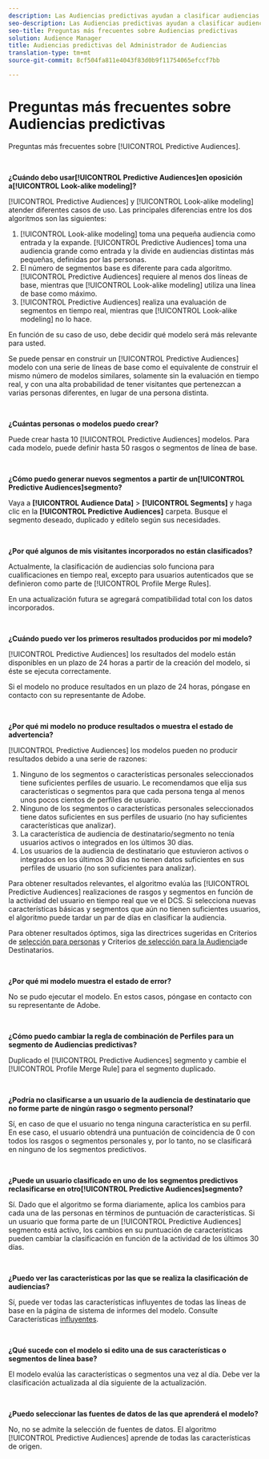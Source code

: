 ```yaml
---
description: Las Audiencias predictivas ayudan a clasificar audiencias desconocidas en personalidades distintas en tiempo real, mediante el uso de la ciencia de datos.
seo-description: Las Audiencias predictivas ayudan a clasificar audiencias desconocidas en personalidades distintas en tiempo real, mediante el uso de la ciencia de datos.
seo-title: Preguntas más frecuentes sobre Audiencias predictivas
solution: Audience Manager
title: Audiencias predictivas del Administrador de Audiencias
translation-type: tm+mt
source-git-commit: 8cf504fa811e4043f83d0b9f11754065efccf7bb

---
```



# Preguntas más frecuentes sobre Audiencias predictivas

Preguntas más frecuentes sobre [!UICONTROL Predictive Audiences].

 

**¿Cuándo debo usar[!UICONTROL Predictive Audiences]en oposición a[!UICONTROL Look-alike modeling]?**

[!UICONTROL Predictive Audiences] y [!UICONTROL Look-alike modeling] atender diferentes casos de uso. Las principales diferencias entre los dos algoritmos son las siguientes:

1. [!UICONTROL Look-alike modeling] toma una pequeña audiencia como entrada y la expande. [!UICONTROL Predictive Audiences] toma una audiencia grande como entrada y la divide en audiencias distintas más pequeñas, definidas por las personas.
1. El número de segmentos base es diferente para cada algoritmo. [!UICONTROL Predictive Audiences] requiere al menos dos líneas de base, mientras que [!UICONTROL Look-alike modeling] utiliza una línea de base como máximo.
1. [!UICONTROL Predictive Audiences] realiza una evaluación de segmentos en tiempo real, mientras que [!UICONTROL Look-alike modeling] no lo hace.

En función de su caso de uso, debe decidir qué modelo será más relevante para usted.

Se puede pensar en construir un [!UICONTROL Predictive Audiences] modelo con una serie de líneas de base como el equivalente de construir el mismo número de modelos similares, solamente sin la evaluación en tiempo real, y con una alta probabilidad de tener visitantes que pertenezcan a varias personas diferentes, en lugar de una persona distinta.

 

**¿Cuántas personas o modelos puedo crear?**

Puede crear hasta 10 [!UICONTROL Predictive Audiences] modelos. Para cada modelo, puede definir hasta 50 rasgos o segmentos de línea de base.

 

**¿Cómo puedo generar nuevos segmentos a partir de un[!UICONTROL Predictive Audiences]segmento?**

Vaya a **[!UICONTROL Audience Data]** > **[!UICONTROL Segments]** y haga clic en la **[!UICONTROL Predictive Audiences]** carpeta. Busque el segmento deseado, duplicado y edítelo según sus necesidades.

 

**¿Por qué algunos de mis visitantes incorporados no están clasificados?**

Actualmente, la clasificación de audiencias solo funciona para cualificaciones en tiempo real, excepto para usuarios autenticados que se definieron como parte de [!UICONTROL Profile Merge Rules].

En una actualización futura se agregará compatibilidad total con los datos incorporados.

 

**¿Cuándo puedo ver los primeros resultados producidos por mi modelo?**

[!UICONTROL Predictive Audiences] los resultados del modelo están disponibles en un plazo de 24 horas a partir de la creación del modelo, si éste se ejecuta correctamente.

Si el modelo no produce resultados en un plazo de 24 horas, póngase en contacto con su representante de Adobe.

 

**¿Por qué mi modelo no produce resultados o muestra el estado de advertencia?**

[!UICONTROL Predictive Audiences] los modelos pueden no producir resultados debido a una serie de razones:

1. Ninguno de los segmentos o características personales seleccionados tiene suficientes perfiles de usuario. Le recomendamos que elija sus características o segmentos para que cada persona tenga al menos unos pocos cientos de perfiles de usuario.
1. Ninguno de los segmentos o características personales seleccionados tiene datos suficientes en sus perfiles de usuario (no hay suficientes características que analizar).
1. La característica de audiencia de destinatario/segmento no tenía usuarios activos o integrados en los últimos 30 días.
1. Los usuarios de la audiencia de destinatario que estuvieron activos o integrados en los últimos 30 días no tienen datos suficientes en sus perfiles de usuario (no son suficientes para analizar).

Para obtener resultados relevantes, el algoritmo evalúa las [!UICONTROL Predictive Audiences] realizaciones de rasgos y segmentos en función de la actividad del usuario en tiempo real que ve el DCS. Si selecciona nuevas características básicas y segmentos que aún no tienen suficientes usuarios, el algoritmo puede tardar un par de días en clasificar la audiencia.

Para obtener resultados óptimos, siga las directrices sugeridas en Criterios de [selección para personas](../features/algorithmic-models/predictive-audiences.md#selection-personas) y Criterios [de selección para la Audiencia](../features/algorithmic-models/predictive-audiences.md#selection-audience)de Destinatarios.

 

**¿Por qué mi modelo muestra el estado de error?**

No se pudo ejecutar el modelo. En estos casos, póngase en contacto con su representante de Adobe.

 

**¿Cómo puedo cambiar la regla de combinación de Perfiles para un segmento de Audiencias predictivas?**

Duplicado el [!UICONTROL Predictive Audiences] segmento y cambie el [!UICONTROL Profile Merge Rule] para el segmento duplicado.

 

**¿Podría no clasificarse a un usuario de la audiencia de destinatario que no forme parte de ningún rasgo o segmento personal?**

Sí, en caso de que el usuario no tenga ninguna característica en su perfil. En ese caso, el usuario obtendrá una puntuación de coincidencia de 0 con todos los rasgos o segmentos personales y, por lo tanto, no se clasificará en ninguno de los segmentos predictivos.

 

**¿Puede un usuario clasificado en uno de los segmentos predictivos reclasificarse en otro[!UICONTROL Predictive Audiences]segmento?**

Sí. Dado que el algoritmo se forma diariamente, aplica los cambios para cada una de las personas en términos de puntuación de características. Si un usuario que forma parte de un [!UICONTROL Predictive Audiences] segmento está activo, los cambios en su puntuación de características pueden cambiar la clasificación en función de la actividad de los últimos 30 días.

 

**¿Puedo ver las características por las que se realiza la clasificación de audiencias?**

Sí, puede ver todas las características influyentes de todas las líneas de base en la página de sistema de informes del modelo. Consulte Características [influyentes](../features/algorithmic-models/predictive-audiences-reporting.md#influential-traits).

 

**¿Qué sucede con el modelo si edito una de sus características o segmentos de línea base?**

El modelo evalúa las características o segmentos una vez al día. Debe ver la clasificación actualizada al día siguiente de la actualización.

 

**¿Puedo seleccionar las fuentes de datos de las que aprenderá el modelo?**

No, no se admite la selección de fuentes de datos. El algoritmo [!UICONTROL Predictive Audiences] aprende de todas las características de origen.